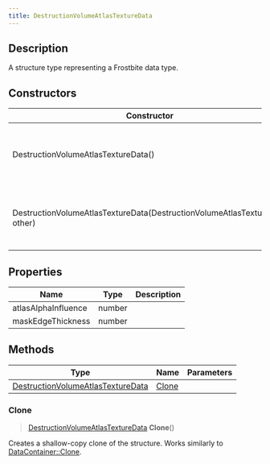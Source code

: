```yaml
---
title: DestructionVolumeAtlasTextureData
---
```

## Description

A structure type representing a Frostbite data type.

## Constructors

| Constructor                                                                | Description                                              |
| -------------------------------------------------------------------------- | -------------------------------------------------------- |
| DestructionVolumeAtlasTextureData()                                        | Create a new instance of this structure type.            |
| DestructionVolumeAtlasTextureData(DestructionVolumeAtlasTextureData other) | Create a reference copy of a structure of the same type. |

## Properties

| Name                | Type   | Description |
| ------------------- | ------ | ----------- |
| atlasAlphaInfluence | number |             |
| maskEdgeThickness   | number |             |

## Methods

| Type                                                                   | Name            | Parameters |
| ---------------------------------------------------------------------- | --------------- | ---------- |
| [DestructionVolumeAtlasTextureData](/vext/ref/fb/destructionvolumeatlastexturedata/) | [Clone](#clone) |            |

### Clone

> [DestructionVolumeAtlasTextureData](/vext/ref/fb/destructionvolumeatlastexturedata/) **Clone**()

Creates a shallow-copy clone of the structure. Works similarly to [DataContainer::Clone](/vext/ref/shared/class/datacontainer#clone).
